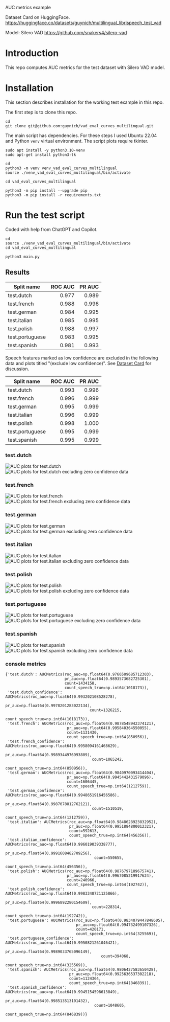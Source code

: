AUC metrics example

Dataset Card on HuggingFace.
https://huggingface.co/datasets/guynich/multilingual_librispeech_test_vad

Model: Silero VAD
https://github.com/snakers4/silero-vad

# Introduction

This repo computes AUC metrics for the test dataset with Silero VAD model.

# Installation

This section describes installation for the working test example in this repo.

The first step is to clone this repo.
```console
cd
git clone git@github.com:guynich/vad_eval_curves_multilingual.git
```

The main script has dependencies.  For these steps I used Ubuntu 22.04 and
Python `venv` virtual environment.  The script plots require tkinter.
```console
sudo apt install -y python3.10-venv
sudo apt-get install python3-tk

cd
python3 -m venv venv_vad_eval_curves_multilingual
source ./venv_vad_eval_curves_multilingual/bin/activate

cd vad_eval_curves_multilingual

python3 -m pip install --upgrade pip
python3 -m pip install -r requirements.txt
```

# Run the test script

Coded with help from ChatGPT and Copilot.

```console
cd
source ./venv_vad_eval_curves_multilingual/bin/activate
cd vad_eval_curves_multilingual

python3 main.py
```

## Results

| Split name      | ROC AUC | PR AUC |
| --------------- | ------: | -----: |
| test.dutch      |   0.977 |  0.989 |
| test.french     |   0.988 |  0.996 |
| test.german     |   0.984 |  0.995 |
| test.italian    |   0.985 |  0.995 |
| test.polish     |   0.988 |  0.997|
| test.portuguese |   0.983 |  0.995 |
| test.spanish    |   0.981 |  0.993 |

Speech features marked as low confidence are excluded in the following
data and plots titled "(exclude low confidence)".  See
[Dataset Card](https://huggingface.co/datasets/guynich/librispeech_asr_test_vad)
for discussion.

| Split name      | ROC AUC | PR AUC |
| --------------- | ------: | -----: |
| test.dutch      |   0.993 |  0.996 |
| test.french     |   0.996 |  0.999 |
| test.german     |   0.995 |  0.999 |
| test.italian    |   0.996 |  0.999 |
| test.polish     |   0.998 |  1.000 |
| test.portuguese |   0.995 |  0.999 |
| test.spanish    |   0.995 |  0.999 |

### test.dutch

<img src="images/ROC_test_dutch.png" alt="AUC plots for test.dutch"/>

<img src="images/ROC_test_dutch_confidence.png" alt="AUC plots for test.dutch excluding zero confidence data"/>

### test.french

<img src="images/ROC_test_french.png" alt="AUC plots for test.french"/>

<img src="images/ROC_test_french_confidence.png" alt="AUC plots for test.french excluding zero confidence data"/>

### test.german

<img src="images/ROC_test_german.png" alt="AUC plots for test.german"/>

<img src="images/ROC_test_german_confidence.png" alt="AUC plots for test.german excluding zero confidence data"/>

### test.italian

<img src="images/ROC_test_italian.png" alt="AUC plots for test.italian"/>

<img src="images/ROC_test_italian_confidence.png" alt="AUC plots for test.italian excluding zero confidence data"/>

### test.polish

<img src="images/ROC_test_polish.png" alt="AUC plots for test.polish"/>

<img src="images/ROC_test_polish_confidence.png" alt="AUC plots for test.polish excluding zero confidence data"/>

### test.portuguese

<img src="images/ROC_test_portuguese.png" alt="AUC plots for test.portuguese"/>

<img src="images/ROC_test_portuguese_confidence.png" alt="AUC plots for test.portuguese excluding zero confidence data"/>

### test.spanish

<img src="images/ROC_test_spanish.png" alt="AUC plots for test.spanish"/>

<img src="images/ROC_test_spanish_confidence.png" alt="AUC plots for test.spanish excluding zero confidence data"/>


### console metrics
```
{'test.dutch': AUCMetrics(roc_auc=np.float64(0.9766509685712303),
                          pr_auc=np.float64(0.9893573682725301),
                          count=1434158,
                          count_speech_true=np.int64(1018173)),
 'test.dutch_confidence': AUCMetrics(roc_auc=np.float64(0.993202108528278),
                                     pr_auc=np.float64(0.9978201283022134),
                                     count=1326215,
                                     count_speech_true=np.int64(1018173)),
 'test.french': AUCMetrics(roc_auc=np.float64(0.9878548942374121),
                           pr_auc=np.float64(0.995840364550055),
                           count=1131430,
                           count_speech_true=np.int64(850956)),
 'test.french_confidence': AUCMetrics(roc_auc=np.float64(0.9958094161468629),
                                      pr_auc=np.float64(0.9989344976993809),
                                      count=1065242,
                                      count_speech_true=np.int64(850956)),
 'test.german': AUCMetrics(roc_auc=np.float64(0.9840970093414404),
                           pr_auc=np.float64(0.9945442431579096),
                           count=1606445,
                           count_speech_true=np.int64(1212759)),
 'test.german_confidence': AUCMetrics(roc_auc=np.float64(0.9948651916456586),
                                      pr_auc=np.float64(0.9987078812762121),
                                      count=1510519,
                                      count_speech_true=np.int64(1212759)),
 'test.italian': AUCMetrics(roc_auc=np.float64(0.9848628923832952),
                            pr_auc=np.float64(0.9951884800012321),
                            count=592613,
                            count_speech_true=np.int64(456356)),
 'test.italian_confidence': AUCMetrics(roc_auc=np.float64(0.996019039338777),
                                       pr_auc=np.float64(0.9991608482709256),
                                       count=550655,
                                       count_speech_true=np.int64(456356)),
 'test.polish': AUCMetrics(roc_auc=np.float64(0.9876797189675741),
                           pr_auc=np.float64(0.9967085219917624),
                           count=240966,
                           count_speech_true=np.int64(192742)),
 'test.polish_confidence': AUCMetrics(roc_auc=np.float64(0.9983348721125866),
                                      pr_auc=np.float64(0.9996892280154609),
                                      count=228314,
                                      count_speech_true=np.int64(192742)),
 'test.portuguese': AUCMetrics(roc_auc=np.float64(0.9834079447848605),
                               pr_auc=np.float64(0.994732499107326),
                               count=420171,
                               count_speech_true=np.int64(325569)),
 'test.portuguese_confidence': AUCMetrics(roc_auc=np.float64(0.9950821261046421),
                                          pr_auc=np.float64(0.9989033765096149),
                                          count=394068,
                                          count_speech_true=np.int64(325569)),
 'test.spanish': AUCMetrics(roc_auc=np.float64(0.9806427583650428),
                            pr_auc=np.float64(0.9925636537302218),
                            count=1124364,
                            count_speech_true=np.int64(846839)),
 'test.spanish_confidence': AUCMetrics(roc_auc=np.float64(0.9945154598613849),
                                       pr_auc=np.float64(0.998513513101432),
                                       count=1048605,
                                       count_speech_true=np.int64(846839))}
```
